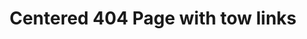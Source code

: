 ---
title: Centered 404 Page with tow links
category: Marketing
paid: true
isActive: true
ltr: {"vue":{"vueTail":[],"vueCss":[]},"react":{"jsxCss":[],"jsxTail":[{"label":"App.jsx","code":"export default () => {\n    return (\n        <main>\n            <div className=\"max-w-screen-xl mx-auto px-4 flex items-center justify-start h-screen md:px-8\">\n                <div className=\"max-w-lg mx-auto space-y-3 text-center\">\n                    <h3 className=\"text-indigo-600 font-semibold\">\n                        404 Error\n                    </h3>\n                    <p className=\"text-gray-800 text-4xl font-semibold sm:text-5xl\">\n                        Page not found\n                    </p>\n                    <p className=\"text-gray-600\">\n                        Sorry, the page you are looking for could not be found or has been removed.\n                    </p>\n                    <div className=\"flex flex-wrap items-center justify-center gap-3\">\n                        <a href=\"javascript:void(0)\" className=\"block py-2 px-4 text-white font-medium bg-indigo-600 duration-150 hover:bg-indigo-500 active:bg-indigo-700 rounded-lg\">\n                            Go back\n                        </a>\n                        <a href=\"javascript:void(0)\" className=\"block py-2 px-4 text-gray-700 hover:bg-gray-50 font-medium duration-150 active:bg-gray-100 border rounded-lg\">\n                            Contact support\n                        </a>\n                    </div>\n                </div>\n            </div>\n        </main>\n    )\n}"}]},"preview":"function App() {\n  return /*#__PURE__*/React.createElement(\"main\", {\n    style: {\n      height: \"680px\"\n    }\n  }, /*#__PURE__*/React.createElement(\"div\", {\n    className: \"max-w-screen-xl mx-auto px-4 flex items-center justify-start h-screen md:px-8\"\n  }, /*#__PURE__*/React.createElement(\"div\", {\n    className: \"max-w-lg mx-auto space-y-3 text-center\"\n  }, /*#__PURE__*/React.createElement(\"h3\", {\n    className: \"text-indigo-600 font-semibold\"\n  }, \"404 Error\"), /*#__PURE__*/React.createElement(\"p\", {\n    className: \"text-gray-800 text-4xl font-semibold sm:text-5xl\"\n  }, \"Page not found\"), /*#__PURE__*/React.createElement(\"p\", {\n    className: \"text-gray-600\"\n  }, \"Sorry, the page you are looking for could not be found or has been removed.\"), /*#__PURE__*/React.createElement(\"div\", {\n    className: \"flex flex-wrap items-center justify-center gap-3\"\n  }, /*#__PURE__*/React.createElement(\"a\", {\n    href: \"javascript:void(0)\",\n    className: \"block py-2 px-4 text-white font-medium bg-indigo-600 duration-150 hover:bg-indigo-500 active:bg-indigo-700 rounded-lg\"\n  }, \"Go back\"), /*#__PURE__*/React.createElement(\"a\", {\n    href: \"javascript:void(0)\",\n    className: \"block py-2 px-4 text-gray-700 hover:bg-gray-50 font-medium duration-150 active:bg-gray-100 border rounded-lg\"\n  }, \"Contact support\")))));\n}"}
rtl: {"react":{"jsxTail":[{"code":"export default () => {\n    \n    return (\n        <main>\n            <div className=\"max-w-screen-xl mx-auto px-4 flex items-center justify-start h-screen md:px-8\">\n                <div className=\"max-w-lg mx-auto space-y-3 text-center\">\n                    <h3 className=\"text-indigo-600 font-semibold\">\n                        خطأ 404\n                    </h3>\n                    <p className=\"text-gray-800 text-4xl font-semibold sm:text-5xl\">\n                        الصفحة غير موجودة\n                    </p>\n                    <p className=\"text-gray-600\">\n                        عذرا، الصفحة التي تبحث عنها لا يمكن العثور عليها أو قد تم إزالتها.\n                    </p>\n                    <div className=\"flex flex-wrap items-center justify-center gap-3\">\n                        <a href=\"javascript:void(0)\" className=\"block py-2 px-4 text-white font-medium bg-indigo-600 duration-150 hover:bg-indigo-500 active:bg-indigo-700 rounded-lg\">\n                            عُد للخلف\n                        </a>\n                        <a href=\"javascript:void(0)\" className=\"block py-2 px-4 text-gray-700 hover:bg-gray-50 font-medium duration-150 active:bg-gray-100 border rounded-lg\">\n                            اتصل بالدعم\n                        </a>\n                    </div>\n                </div>\n            </div>\n        </main>\n    )\n}","label":"App.jsx"}],"jsxCss":[]},"vue":{"vueTail":[],"vueCss":[]},"preview":"function App() {\n  return /*#__PURE__*/React.createElement(\"main\", {\n    style: {\n      height: \"680px\"\n    }\n  }, /*#__PURE__*/React.createElement(\"div\", {\n    className: \"max-w-screen-xl mx-auto px-4 flex items-center justify-start h-screen md:px-8\"\n  }, /*#__PURE__*/React.createElement(\"div\", {\n    className: \"max-w-lg mx-auto space-y-3 text-center\"\n  }, /*#__PURE__*/React.createElement(\"h3\", {\n    className: \"text-indigo-600 font-semibold\"\n  }, \"\\u062E\\u0637\\u0623 404\"), /*#__PURE__*/React.createElement(\"p\", {\n    className: \"text-gray-800 text-4xl font-semibold sm:text-5xl\"\n  }, \"\\u0627\\u0644\\u0635\\u0641\\u062D\\u0629 \\u063A\\u064A\\u0631 \\u0645\\u0648\\u062C\\u0648\\u062F\\u0629\"), /*#__PURE__*/React.createElement(\"p\", {\n    className: \"text-gray-600\"\n  }, \"\\u0639\\u0630\\u0631\\u0627\\u060C \\u0627\\u0644\\u0635\\u0641\\u062D\\u0629 \\u0627\\u0644\\u062A\\u064A \\u062A\\u0628\\u062D\\u062B \\u0639\\u0646\\u0647\\u0627 \\u0644\\u0627 \\u064A\\u0645\\u0643\\u0646 \\u0627\\u0644\\u0639\\u062B\\u0648\\u0631 \\u0639\\u0644\\u064A\\u0647\\u0627 \\u0623\\u0648 \\u0642\\u062F \\u062A\\u0645 \\u0625\\u0632\\u0627\\u0644\\u062A\\u0647\\u0627.\"), /*#__PURE__*/React.createElement(\"div\", {\n    className: \"flex flex-wrap items-center justify-center gap-3\"\n  }, /*#__PURE__*/React.createElement(\"a\", {\n    href: \"javascript:void(0)\",\n    className: \"block py-2 px-4 text-white font-medium bg-indigo-600 duration-150 hover:bg-indigo-500 active:bg-indigo-700 rounded-lg\"\n  }, \"\\u0639\\u064F\\u062F \\u0644\\u0644\\u062E\\u0644\\u0641\"), /*#__PURE__*/React.createElement(\"a\", {\n    href: \"javascript:void(0)\",\n    className: \"block py-2 px-4 text-gray-700 hover:bg-gray-50 font-medium duration-150 active:bg-gray-100 border rounded-lg\"\n  }, \"\\u0627\\u062A\\u0635\\u0644 \\u0628\\u0627\\u0644\\u062F\\u0639\\u0645\")))));\n}"}
slug: /404-pages
id: 8f531a46-007f-47d4-8f05-7b5bede66a5a
created_at: 1671312781490
---